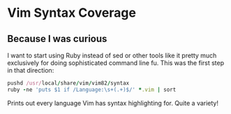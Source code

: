 # Vim Syntax Coverage

## Because I was curious

I want to start using Ruby instead of sed or other tools like it pretty much
exclusively for doing sophisticated command line fu. This was the first step
in that direction:

```ruby
pushd /usr/local/share/vim/vim82/syntax
ruby -ne 'puts $1 if /Language:\s+(.+)$/' *.vim | sort
```

Prints out every language Vim has syntax highlighting for. Quite a variety!
